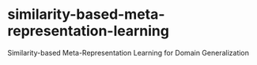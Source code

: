 # similarity-based-meta-representation-learning
Similarity-based Meta-Representation Learning for Domain Generalization
